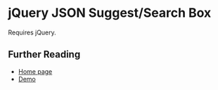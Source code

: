 jQuery JSON Suggest/Search Box
==============================

Requires jQuery.

Further Reading
---------------

* [Home page](http://tomcoote.co.uk/javascript/jquery-json-suggestsearch-box-v2/)
* [Demo](http://tomcoote.co.uk/wp-content/CodeBank/Demos/JSONSuggestBox2/demo.html)